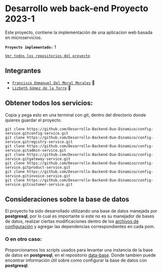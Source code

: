 # Desarrollo web back-end Proyecto 2023-1


Este proyecto, contiene la implementación de una aplicacion web basada en microservicios. 

**`Proyecto implementado:`** 1

[`Ver todos los repositorios del proyecto`](https://github.com/orgs/Desarrollo-Backend-Duo-Dinamico/repositories)

## Integrantes
-   [`Francisco Emmanuel Del Moral Morales`](https://github.com/cocisran)  :penguin:
-   [`Lizbeth Gómez de la Torre`](https://github.com/BethGomez44)  :panda_face:


## Obtener todos los servicios:
Copia y pega esto en una terminal con git, dentro del directorio donde quieres guardar el proyecto.

```git
git clone https://github.com/Desarrollo-Backend-Duo-Dinamico/config-service.gitconfig-service.git
git clone https://github.com/Desarrollo-Backend-Duo-Dinamico/config-service.gitregistry-service.git
git clone https://github.com/Desarrollo-Backend-Duo-Dinamico/config-service.gitadmin-service.git
git clone https://github.com/Desarrollo-Backend-Duo-Dinamico/config-service.gitgateway-service.git
git clone https://github.com/Desarrollo-Backend-Duo-Dinamico/config-service.gitproduct-service.git
git clone https://github.com/Desarrollo-Backend-Duo-Dinamico/config-service.gitinvoice-service.git
git clone https://github.com/Desarrollo-Backend-Duo-Dinamico/config-service.gitcustomer-service.git
```

## Consideraciones sobre la base de datos

El proyecto ha sido desarrollado utilizando una base de datos manejada por **postgresql**, por lo cual es importante si este no es su manejador de bases de datos, realizar ciertas modificaciones dentro de los [archivos de configuración](https://github.com/Desarrollo-Backend-Duo-Dinamico/config-data) y agregar las dependencias correspondientes en cada pom.

### O en otro caso:

Proporcionamos los scripts usados para levantar una instancia de la base de datos en **postgresql**, en el repositorio [data-base](https://github.com/Desarrollo-Backend-Duo-Dinamico/data-base). Donde tambien puede encontrar información útil sobre como configurar la base de datos con **postgresql**.
